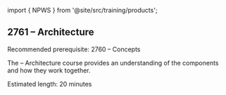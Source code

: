 import { NPWS } from '@site/src/training/products';

## 2761 <NPWS /> – Architecture

Recommended prerequisite: 2760 <NPWS /> – Concepts

The <NPWS /> – Architecture course provides an understanding of the components and how they work together.

Estimated length: 20 minutes
